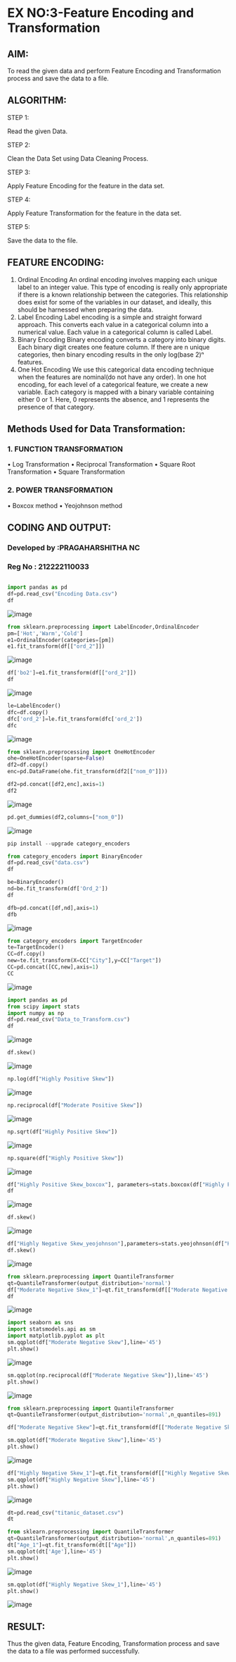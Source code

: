 # EX NO:3-Feature Encoding and Transformation

## AIM:
To read the given data and perform Feature Encoding and Transformation process and save the data to a file.

## ALGORITHM:
STEP 1:

Read the given Data.

STEP 2:

Clean the Data Set using Data Cleaning Process.

STEP 3:

Apply Feature Encoding for the feature in the data set.

STEP 4:

Apply Feature Transformation for the feature in the data set.

STEP 5:

Save the data to the file.

## FEATURE ENCODING:
1. Ordinal Encoding
An ordinal encoding involves mapping each unique label to an integer value. This type of encoding is really only appropriate if there is a known relationship between the categories. This relationship does exist for some of the variables in our dataset, and ideally, this should be harnessed when preparing the data.
2. Label Encoding
Label encoding is a simple and straight forward approach. This converts each value in a categorical column into a numerical value. Each value in a categorical column is called Label.
3. Binary Encoding
Binary encoding converts a category into binary digits. Each binary digit creates one feature column. If there are n unique categories, then binary encoding results in the only log(base 2)ⁿ features.
4. One Hot Encoding
We use this categorical data encoding technique when the features are nominal(do not have any order). In one hot encoding, for each level of a categorical feature, we create a new variable. Each category is mapped with a binary variable containing either 0 or 1. Here, 0 represents the absence, and 1 represents the presence of that category.

## Methods Used for Data Transformation:
  ### 1. FUNCTION TRANSFORMATION
• Log Transformation
• Reciprocal Transformation
• Square Root Transformation
• Square Transformation
  ### 2. POWER TRANSFORMATION
• Boxcox method
• Yeojohnson method

## CODING AND OUTPUT:
### Developed by :PRAGAHARSHITHA NC
### Reg No : 212222110033

```python

import pandas as pd
df=pd.read_csv("Encoding Data.csv")
df
```

![image](https://github.com/KANISHKAR2607/EXNO-3-DS/assets/118886772/b47db3ab-74b1-4254-9530-2e611d76a76d)



```py
from sklearn.preprocessing import LabelEncoder,OrdinalEncoder
pm=['Hot','Warm','Cold']
e1=OrdinalEncoder(categories=[pm])
e1.fit_transform(df[["ord_2"]])
```
![image](https://github.com/KANISHKAR2607/EXNO-3-DS/assets/118886772/63d394fe-e616-459e-ba61-1381b0ce6ce5)



```py
df['bo2']=e1.fit_transform(df[["ord_2"]])
df
```
![image](https://github.com/KANISHKAR2607/EXNO-3-DS/assets/118886772/381ba264-a72c-4478-9e67-18100e9ac94e)



```py
le=LabelEncoder()
dfc=df.copy()
dfc['ord_2']=le.fit_transform(dfc['ord_2'])
dfc
```
![image](https://github.com/KANISHKAR2607/EXNO-3-DS/assets/118886772/690a88e3-5f85-4cab-802b-493faa9ff4b6)


```py
from sklearn.preprocessing import OneHotEncoder
ohe=OneHotEncoder(sparse=False)
df2=df.copy()
enc=pd.DataFrame(ohe.fit_transform(df2[["nom_0"]]))
```


```py
df2=pd.concat([df2,enc],axis=1)
df2
```

![image](https://github.com/KANISHKAR2607/EXNO-3-DS/assets/118886772/46524eb1-13e4-4c8a-9055-d7cdb595b55c)



```py
pd.get_dummies(df2,columns=["nom_0"])
```
![image](https://github.com/KANISHKAR2607/EXNO-3-DS/assets/118886772/8d70f6e8-537a-431b-a3fb-b065d0e3f5fc)



```py
pip install --upgrade category_encoders
```

```py
from category_encoders import BinaryEncoder
df=pd.read_csv("data.csv")
df
```


```py
be=BinaryEncoder()
nd=be.fit_transform(df['Ord_2'])
df
```


```py
dfb=pd.concat([df,nd],axis=1)
dfb
```
![image](https://github.com/KANISHKAR2607/EXNO-3-DS/assets/118886772/6722ce61-78f2-480d-9d07-1f4747770d60)



```py
from category_encoders import TargetEncoder
te=TargetEncoder()
CC=df.copy()
new=te.fit_transform(X=CC["City"],y=CC["Target"])
CC=pd.concat([CC,new],axis=1)
CC
```
![image](https://github.com/KANISHKAR2607/EXNO-3-DS/assets/118886772/cd214ae5-3b7e-484d-a30d-8148dea68585)



```py
import pandas as pd
from scipy import stats
import numpy as np
df=pd.read_csv("Data_to_Transform.csv")
df
```
![image](https://github.com/KANISHKAR2607/EXNO-3-DS/assets/118886772/86b662e9-591f-441c-85e6-caadbfeb45be)



```py
df.skew()
```
![image](https://github.com/KANISHKAR2607/EXNO-3-DS/assets/118886772/dddce7c3-a91d-451b-a950-dc2c5eadb50e)



```py
np.log(df["Highly Positive Skew"])
```
![image](https://github.com/KANISHKAR2607/EXNO-3-DS/assets/118886772/23c38287-1986-46e7-8554-9c7fc4f542a0)



```py
np.reciprocal(df["Moderate Positive Skew"])
```
![image](https://github.com/KANISHKAR2607/EXNO-3-DS/assets/118886772/db111f6a-4a53-4244-87bf-85f529ec3193)



```py
np.sqrt(df["Highly Positive Skew"])
```
![image](https://github.com/KANISHKAR2607/EXNO-3-DS/assets/118886772/3ac02c82-90da-40d4-8056-b11081bed3eb)



```py
np.square(df["Highly Positive Skew"])
```
![image](https://github.com/KANISHKAR2607/EXNO-3-DS/assets/118886772/a49aaa91-5795-4d53-a75d-a13f27694513)



```py
df["Highly Positive Skew_boxcox"], parameters=stats.boxcox(df["Highly Positive Skew"])
df
```
![image](https://github.com/KANISHKAR2607/EXNO-3-DS/assets/118886772/1fc129d9-fb29-4fee-a377-76070bf12884)



```py
df.skew()
```
![image](https://github.com/KANISHKAR2607/EXNO-3-DS/assets/118886772/d1324c34-376e-4eff-aa6b-ac33bea906a4)



```py
df["Highly Negative Skew_yeojohnson"],parameters=stats.yeojohnson(df["Highly Negative Skew"])
df.skew()
```
![image](https://github.com/KANISHKAR2607/EXNO-3-DS/assets/118886772/4acddb0d-8ac6-4f42-81c0-ba2708e22dee)


```py
from sklearn.preprocessing import QuantileTransformer
qt=QuantileTransformer(output_distribution='normal')
df["Moderate Negative Skew_1"]=qt.fit_transform(df[["Moderate Negative Skew"]])
df
```
![image](https://github.com/PSriVarshan/EXNO-3-DS/assets/114944059/d8838866-2c73-4e6f-bb78-719723589804)

```py
import seaborn as sns
import statsmodels.api as sm
import matplotlib.pyplot as plt
sm.qqplot(df["Moderate Negative Skew"],line='45')
plt.show()
```
![image](https://github.com/KANISHKAR2607/EXNO-3-DS/assets/118886772/84b838d1-4121-4dc2-ae3d-d6bab32eb588)



```py
sm.qqplot(np.reciprocal(df["Moderate Negative Skew"]),line='45')
plt.show()
```

![image](https://github.com/KANISHKAR2607/EXNO-3-DS/assets/118886772/565a06a7-9374-4137-95a6-d7f85ba208e1)




```py
from sklearn.preprocessing import QuantileTransformer
qt=QuantileTransformer(output_distribution='normal',n_quantiles=891)

df["Moderate Negative Skew"]=qt.fit_transform(df[["Moderate Negative Skew"]])

sm.qqplot(df["Moderate Negative Skew"],line='45')
plt.show()
```

![image](https://github.com/KANISHKAR2607/EXNO-3-DS/assets/118886772/1e2b5120-f717-4826-9195-2f3e76014d52)



```py
df["Highly Negative Skew_1"]=qt.fit_transform(df[["Highly Negative Skew"]])
sm.qqplot(df["Highly Negative Skew"],line='45')
plt.show()
```

![image](https://github.com/KANISHKAR2607/EXNO-3-DS/assets/118886772/c28e56e0-a1e2-4be9-b697-66929dd290e9)



```py
dt=pd.read_csv("titanic_dataset.csv")
dt
```

```py
from sklearn.preprocessing import QuantileTransformer
qt=QuantileTransformer(output_distribution='normal',n_quantiles=891)
dt["Age_1"]=qt.fit_transform(dt[["Age"]])
sm.qqplot(dt['Age'],line='45') 
plt.show()
```
![image](https://github.com/KANISHKAR2607/EXNO-3-DS/assets/118886772/1527897e-3937-4385-888f-697b06b7d6ac)



```py
sm.qqplot(df["Highly Negative Skew_1"],line='45')
plt.show()
```
![image](https://github.com/KANISHKAR2607/EXNO-3-DS/assets/118886772/20f70e0b-af2d-45ac-935e-2bee0c844ba7)




## RESULT:
Thus the given data, Feature Encoding, Transformation process and save the data to a file was performed successfully.
       
